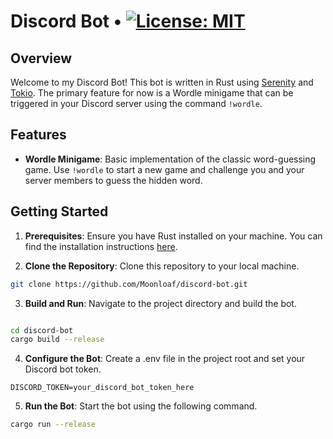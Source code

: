 # Discord Bot • [![License: MIT](https://img.shields.io/badge/License-MIT-yellow.svg)](https://opensource.org/licenses/MIT)
## Overview

Welcome to my Discord Bot! This bot is written in Rust using [Serenity](https://crates.io/crates/serenity) and [Tokio](https://crates.io/crates/tokio). The primary feature for now is a Wordle minigame that can be triggered in your Discord server using the command `!wordle`.

## Features

- **Wordle Minigame**: Basic implementation of the classic word-guessing game. Use `!wordle` to start a new game and challenge you and your server members to guess the hidden word.

## Getting Started

1. **Prerequisites**: Ensure you have Rust installed on your machine. You can find the installation instructions [here](https://www.rust-lang.org/learn/get-started).

2. **Clone the Repository**: Clone this repository to your local machine.

```bash
git clone https://github.com/Moonloaf/discord-bot.git
```

3. **Build and Run**: Navigate to the project directory and build the bot.

```bash

cd discord-bot
cargo build --release
```

4. **Configure the Bot**: Create a .env file in the project root and set your Discord bot token.
```env
DISCORD_TOKEN=your_discord_bot_token_here
```

5. **Run the Bot**: Start the bot using the following command.

```bash
cargo run --release
```

